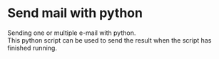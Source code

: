 # Send mail with python
Sending one or multiple e-mail with python.  
This python script can be used to send the result when the script has finished running.
